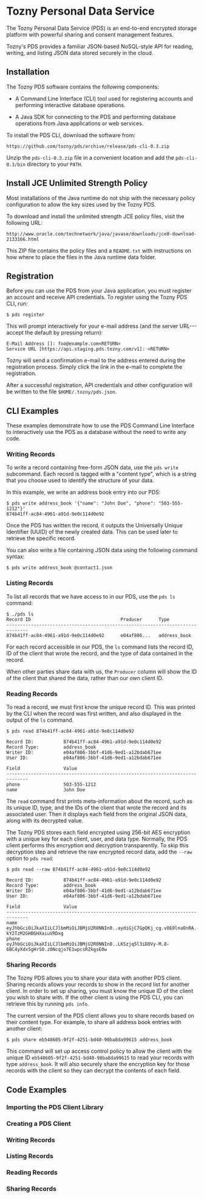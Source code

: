 # Tozny Personal Data Service

The Tozny Personal Data Service (PDS) is an end-to-end encrypted
storage platform with powerful sharing and consent management
features.

Tozny's PDS provides a familiar JSON-based NoSQL-style API for reading,
writing, and listing JSON data stored securely in the cloud.

## Installation

The Tozny PDS software contains the following components:

- A Command Line Interface (CLI) tool used for registering
  accounts and performing interactive database operations.

- A Java SDK for connecting to the PDS and performing
  database operations from Java applications or web services.

To install the PDS CLI, download the software from:

    https://github.com/tozny/pds/archive/release/pds-cli-0.3.zip

Unzip the `pds-cli-0.3.zip` file in a convenient location and add
the `pds-cli-0.3/bin` directory to your `PATH`.

## Install JCE Unlimited Strength Policy

Most installations of the Java runtime do not ship with the
necessary policy configuration to allow the key sizes used by
the Tozny PDS.

To download and install the unlimited strength JCE policy files,
visit the following URL:

    http://www.oracle.com/technetwork/java/javase/downloads/jce8-download-2133166.html

This ZIP file contains the policy files and a `README.txt`
with instructions on how where to place the files in the Java
runtime data folder.

## Registration

Before you can use the PDS from your Java application, you must
register an account and receive API credentials. To register using
the Tozny PDS CLI, run:

```
$ pds register
```

This will prompt interactively for your e-mail address (and the
server URL---accept the default by pressing return):

```
E-Mail Address []: foo@example.com<RETURN>
Service URL [https://api.staging.pds.tozny.com/v1]: <RETURN>
```

Tozny will send a confirmation e-mail to the address entered
during the registration process. Simply click the link in the
e-mail to complete the registration.

After a successful registration, API credentials and other
configuration will be written to the file `$HOME/.tozny/pds.json`.

## CLI Examples

These examples demonstrate how to use the PDS Command Line
Interface to interactively use the PDS as a database without
the need to write any code.

### Writing Records

To write a record containing free-form JSON data, use the
`pds write` subcommand. Each record is tagged with a "content
type", which is a string that you choose used to identify the
structure of your data.

In this example, we write an address book entry into our PDS:

```
$ pds write address_book '{"name": "John Doe", "phone": "503-555-1212"}'
874b41ff-ac84-4961-a91d-9e0c114d0e92
```

Once the PDS has written the record, it outputs the Universally Unique
Identifier (UUID) of the newly created data. This can be used later
to retrieve the specific record.

You can also write a file containing JSON data using the following
command syntax:

```
$ pds write address_book @contact1.json
```

### Listing Records

To list all records that we have access to in our PDS, use the
`pds ls` command:

```
$ ./pds ls
Record ID                                 Producer      Type
------------------------------------------------------------------------------
874b41ff-ac84-4961-a91d-9e0c114d0e92      e04af806...   address_book
```

For each record accessible in our PDS, the `ls` command lists the record ID,
ID of the client that wrote the record, and the type of data contained
in the record.

When other parties share data with us, the `Producer` column will show the
ID of the client that shared the data, rather than our own client ID.

### Reading Records

To read a record, we must first know the unique record ID. This was
printed by the CLI when the record was first written, and also displayed
in the output of the `ls` command.

```
$ pds read 874b41ff-ac84-4961-a91d-9e0c114d0e92

Record ID:           874b41ff-ac84-4961-a91d-9e0c114d0e92
Record Type:         address_book
Writer ID:           e04af806-3bbf-41d6-9ed1-a12bdab671ee
User ID:             e04af806-3bbf-41d6-9ed1-a12bdab671ee

Field                Value
------------------------------------------------------------------------------
phone                503-555-1212
name                 John Doe
```

The `read` command first prints meta-information about the record,
such as its unique ID, type, and the IDs of the client that wrote
the record and its associated user. Then it displays each field
from the original JSON data, along with its decrypted value.

The Tozny PDS stores each field encrypted using 256-bit AES
encryption with a unique key for each client, user, and
data type. Normally, the PDS client performs this encryption
and decryption transparently. To skip this decryption step and
retrieve the raw encrypted record data, add the `--raw` option
to `pds read`:

```
$ pds read --raw 874b41ff-ac84-4961-a91d-9e0c114d0e92

Record ID:           874b41ff-ac84-4961-a91d-9e0c114d0e92
Record Type:         address_book
Writer ID:           e04af806-3bbf-41d6-9ed1-a12bdab671ee
User ID:             e04af806-3bbf-41d6-9ed1-a12bdab671ee

Field                Value
------------------------------------------------------------------------------
name                 eyJhbGciOiJkaXIiLCJlbmMiOiJBMjU2R0NNIn0..aydiGjC7GpQKj_cg.vOE0lnaOnRA.-kY2TzM2GHBGHXaiuVRDxg
phone                eyJhbGciOiJkaXIiLCJlbmMiOiJBMjU2R0NNIn0..LKSzjq5l3iDOVy-M.8-6BC4yXdx5gHrSO.zONcqjo7E1wpcsRZkgsE0w
```

### Sharing Records

The Tozny PDS allows you to share your data with another PDS
client. Sharing records allows your records to show in the
record list for another client. In order to set up sharing,
you must know the unique ID of the client you wish to share
with. If the other client is using the PDS CLI, you can
retrieve this by running `pds info`.

The current version of the PDS client allows you to share
records based on their content type. For example, to share
all address book entries with another client:

```
$ pds share eb540605-9f2f-4251-bd40-90ba8da99615 address_book
```

This command will set up access control policy to allow the
client with the unique ID `eb540605-9f2f-4251-bd40-90ba8da99615`
to read your records with type `address_book`. It will also
securely share the encryption key for those records with the
client so they can decrypt the contents of each field.

## Code Examples

### Importing the PDS Client Library

### Creating a PDS Client

### Writing Records

### Listing Records

### Reading Records

### Sharing Records

